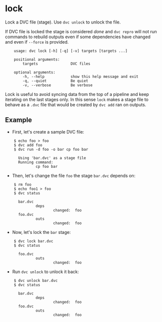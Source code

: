 # lock

Lock a DVC file (stage). Use `dvc unlock` to unlock the file.

If DVC file is locked the stage is considered _done_ and `dvc repro` will not
run commands to rebuild outputs even if some dependencies have changed and even
if `--force` is provided.

```usage
    usage: dvc lock [-h] [-q] [-v] targets [targets ...]

    positional arguments:
        targets               DVC files

    optional arguments:
        -h, --help            show this help message and exit
        -q, --quiet           Be quiet
        -v, --verbose         Be verbose
```

Lock is useful to avoid syncing data from the top of a pipeline and keep
iterating on the last stages only. In this sense `lock` makes a stage file to
behave as a `.dvc` file that would be created by `dvc add` ran on outputs.

## Example

* First, let's create a sample DVC file:

```dvc
    $ echo foo > foo
    $ dvc add foo
    $ dvc run -d foo -o bar cp foo bar

      Using 'bar.dvc' as a stage file
      Running command:
              cp foo bar
```

* Then, let's change the file `foo` the stage `bar.dvc` depends on:

```dvc
    $ rm foo
    $ echo foo1 > foo
    $ dvc status

      bar.dvc
              deps
                      changed:  foo
      foo.dvc
              outs
                      changed:  foo
```

* Now, let's lock the `bar` stage:

```dvc
    $ dvc lock bar.dvc
    $ dvc status

      foo.dvc
              outs
                      changed:  foo
```

* Run `dvc unlock` to unlock it back:

```dvc
    $ dvc unlock bar.dvc
    $ dvc status

      bar.dvc
              deps
                      changed:  foo
      foo.dvc
              outs
                      changed:  foo
```
